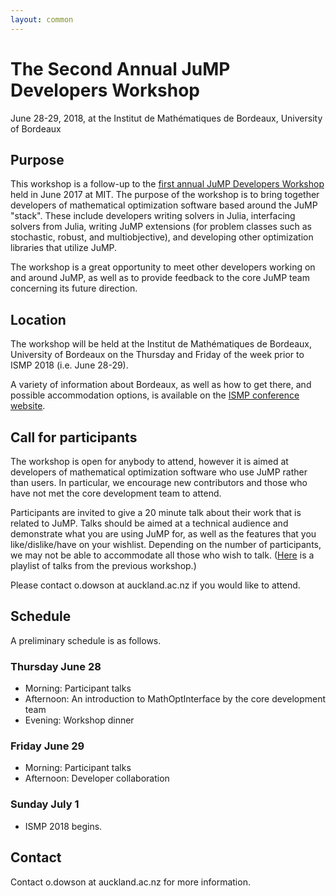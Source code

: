 ```yaml
---
layout: common
---
```


# The Second Annual JuMP Developers Workshop

June 28-29, 2018, at the Institut de Mathématiques de Bordeaux, University of Bordeaux

## Purpose

This workshop is a follow-up to the [first annual JuMP Developers Workshop](http://www.juliaopt.org/meetings/mit2017/) held in June 2017 at MIT. The purpose of the workshop is to bring together developers of mathematical optimization software based around the JuMP "stack". These include developers writing solvers in Julia, interfacing solvers from Julia, writing JuMP extensions (for problem classes such as stochastic, robust, and multiobjective), and developing other optimization libraries that utilize JuMP.

The workshop is a great opportunity to meet other developers working on and around JuMP, as well as to provide feedback to the core JuMP team concerning its future direction.

## Location

The workshop will be held at the Institut de Mathématiques de Bordeaux, University of Bordeaux on the Thursday and Friday of the week prior to ISMP 2018 (i.e. June 28-29).

A variety of information about Bordeaux, as well as how to get there, and possible accommodation options, is available on the [ISMP conference website](https://ismp2018.sciencesconf.org).

## Call for participants

The workshop is open for anybody to attend, however it is aimed at developers of mathematical optimization software who use JuMP rather than users. In particular, we encourage new contributors and those who have not met the core development team to attend.

Participants are invited to give a 20 minute talk about their work that is related to JuMP. Talks should be aimed at a technical audience and demonstrate what you are using JuMP for, as well as the features that you like/dislike/have on your wishlist. Depending on the number of participants, we may not be able to accommodate all those who wish to talk. ([Here](https://www.youtube.com/watch?v=esOe5saQRKY&list=PLzK_rUGmc3o6EwPOCUCvBAbMJeYBS8PyY) is a playlist of talks from the previous workshop.)

Please contact o.dowson at auckland.ac.nz if you would like to attend.

## Schedule

A preliminary schedule is as follows.

### Thursday June 28

 - Morning: Participant talks
 - Afternoon: An introduction to MathOptInterface by the core development team
 - Evening: Workshop dinner

### Friday June 29

 - Morning: Participant talks
 - Afternoon: Developer collaboration

### Sunday July 1

 - ISMP 2018 begins.

## Contact

Contact o.dowson at auckland.ac.nz for more information.
